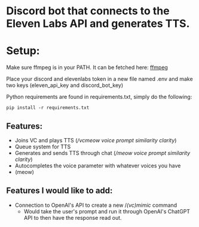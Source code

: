 # Discord bot that connects to the Eleven Labs API and generates TTS.

# Setup:
Make sure ffmpeg is in your PATH. It can be fetched here: [ffmpeg](https://www.gyan.dev/ffmpeg/builds/#git-master-builds)

Place your discord and elevenlabs token in a new file named .env and make two keys (eleven_api_key and discord_bot_key)

Python requirements are found in requirements.txt, simply do the following:
```
pip install -r requirements.txt
```

## Features:
*   Joins VC and plays TTS (_/vcmeow voice prompt similarity clarity_)
*   Queue system for TTS
*   Generates and sends TTS through chat (_/meow voice prompt similarity clarity_)
*   Autocompletes the voice parameter with whatever voices you have
*   (meow)

## Features I would like to add:
*   Connection to OpenAI's API to create a new /_(vc)mimic_ command
     * Would take the user's prompt and run it through OpenAI's ChatGPT API to then have the response read out.
